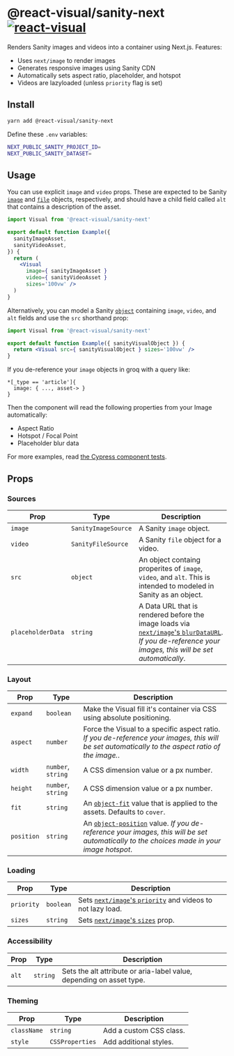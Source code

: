 # @react-visual/sanity-next [![react-visual](https://img.shields.io/endpoint?url=https://cloud.cypress.io/badge/simple/fn6c7w&style=flat&logo=cypress)](https://cloud.cypress.io/projects/fn6c7w/runs)

Renders Sanity images and videos into a container using Next.js.  Features:

- Uses `next/image` to render images
- Generates responsive images using Sanity CDN
- Automatically sets aspect ratio, placeholder, and hotspot
- Videos are lazyloaded (unless `priority` flag is set)

## Install

```sh
yarn add @react-visual/sanity-next
```

Define these `.env` variables:

```sh
NEXT_PUBLIC_SANITY_PROJECT_ID=
NEXT_PUBLIC_SANITY_DATASET=
```

## Usage

You can use explicit `image` and `video` props.  These are expected to be Sanity [`image`](https://www.sanity.io/docs/image-type) and [`file`](https://www.sanity.io/docs/file-type) objects, respectively, and should have a child field called `alt` that contains a description of the asset.

```jsx
import Visual from '@react-visual/sanity-next'

export default function Example({
  sanityImageAsset,
  sanityVideoAsset,
}) {
  return (
    <Visual
      image={ sanityImageAsset }
      video={ sanityVideoAsset }
      sizes='100vw' />
  )
}
```

Alternatively, you can model a Sanity [`object`](https://www.sanity.io/docs/object-type) containing `image`, `video`, and `alt` fields and use the `src` shorthand prop:

```jsx
import Visual from '@react-visual/sanity-next'

export default function Example({ sanityVisualObject }) {
  return <Visual src={ sanityVisualObject } sizes='100vw' />
}
```

If you de-reference your `image` objects in groq with a query like:

```groq
*[_type == 'article']{
  image: { ..., asset-> }
}
```

Then the component will read the following properties from your Image automatically:

- Aspect Ratio
- Hotspot / Focal Point
- Placeholder blur data

For more examples, read [the Cypress component tests](./cypress/component).

## Props

### Sources

| Prop | Type | Description
| -- | -- | --
| `image` | `SanityImageSource` | A Sanity `image` object.
| `video` | `SanityFileSource` | A Sanity `file` object for a video.
| `src` | `object` | An object containg properites of `image`, `video`, and `alt`.  This is intended to modeled in Sanity as an object.
| `placeholderData` | `string` | A Data URL that is rendered before the image loads via [`next/image`'s `blurDataURL`](https://nextjs.org/docs/pages/api-reference/components/image#blurdataurl). *If you de-reference your images, this will be set automatically*.

### Layout

| Prop | Type | Description
| -- | -- | --
| `expand` | `boolean` | Make the Visual fill it's container via CSS using absolute positioning.
| `aspect` | `number` | Force the Visual to a specific aspect ratio. *If you de-reference your images, this will be set automatically to the aspect ratio of the image.*.
| `width` | `number`, `string` | A CSS dimension value or a px number.
| `height` | `number`, `string` | A CSS dimension value or a px number.
| `fit` | `string` | An [`object-fit`](https://developer.mozilla.org/en-US/docs/Web/CSS/object-fit) value that is applied to the assets.  Defaults to `cover`.
| `position` | `string` | An [`object-position`](https://developer.mozilla.org/en-US/docs/Web/CSS/object-position) value. *If you de-reference your images, this will be set automatically to the choices made in your image hotspot*.

### Loading

| Prop | Type | Description
| -- | -- | --
| `priority` | `boolean` | Sets [`next/image`'s `priority`](https://nextjs.org/docs/pages/api-reference/components/image#priority) and videos to not lazy load.
| `sizes` | `string` | Sets [`next/image`'s `sizes`](https://nextjs.org/docs/pages/api-reference/components/image#sizes) prop.


### Accessibility

| Prop | Type | Description
| -- | -- | --
| `alt` | `string` | Sets the  alt attribute or aria-label value, depending on asset type.

### Theming

| Prop | Type | Description
| -- | -- | --
| `className` | `string` | Add a custom CSS class.
| `style` | `CSSProperties` | Add additional styles.
